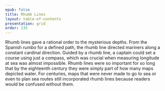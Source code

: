 ```yaml
---
epub: false
title: Rhumb Lines
layout: table-of-contents
presentation: grid
order: 135
---
```

Rhumb lines gave a rational order to the mysterious depths. From the Spanish *rumbo* for a defined path, the rhumb line directed mariners along a constant cardinal direction. Guided by a rhumb line, a captain could set a course using just a compass, which was crucial when measuring longitude at sea was almost impossible. Rhumb lines were so important for so long that by the eighteenth century they were simply part of how many maps depicted water. For centuries, maps that were never made to go to sea or even to plan sea routes still incorporated rhumb lines because readers would be confused without them.  